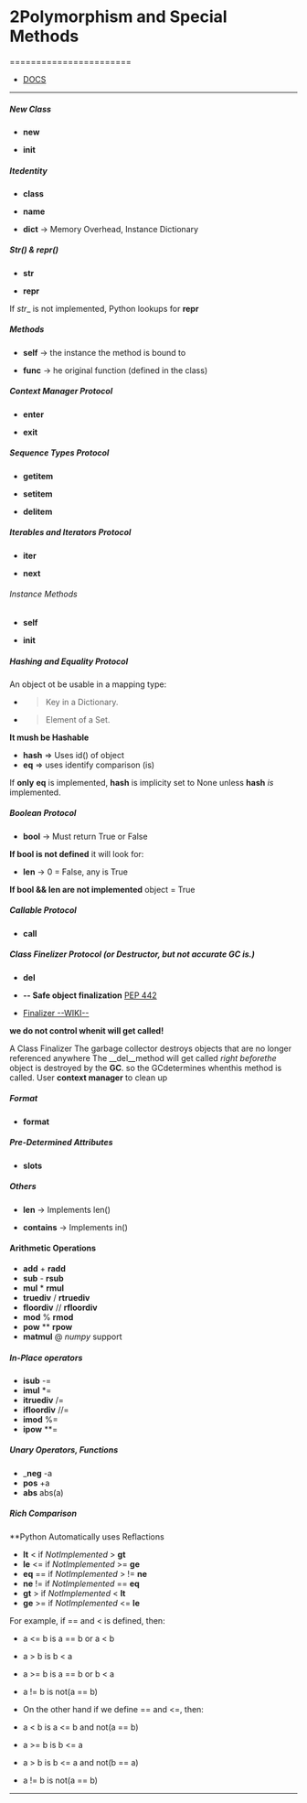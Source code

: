 # 2Polymorphism and Special Methods 
=======================

- [DOCS]()


-----------------------------------------------------------------------------------------------------

##### New Class

* __new__

* __init__


##### Itedentity

* __class__

* __name__

* __dict__ -> Memory Overhead, Instance Dictionary


##### Str() & repr()

* __str__

* __repr__

If _str__ is not implemented, Python lookups for __repr__

##### Methods

* __self__ -> the instance the method is bound to

* __func__ -> he original function (defined in the class)

##### Context Manager **Protocol**

* __enter__

* __exit__

##### Sequence Types **Protocol**

* __getitem__

* __setitem__

* __delitem__

##### Iterables and Iterators **Protocol**

* __iter__

* __next__


###### Instance Methods

* __self__

* __init__


##### Hashing and Equality **Protocol**

An object ot be usable in a mapping type:

- > Key in a Dictionary.
- > Element of a Set.

**It mush be Hashable**

* __hash__  => Uses id() of object
* __eq__ => uses identify comparison (is)

If **only** __eq__ is implemented, __hash__ is implicity set to None unless __hash__ *is* implemented.


##### Boolean **Protocol**

* __bool__ -> Must return True or False

**If __bool__ is not defined** it will look for:

* __len__ -> 0 = False, any is True

**If __bool__ && __len__ are not implemented** object = True


##### Callable **Protocol**

* __call__ 

##### Class Finelizer **Protocol**  (or Destructor, but not accurate GC is.)

* __del__

- **-- Safe object finalization** [PEP 442](https://www.python.org/dev/peps/pep-0442/)

- [Finalizer --WIKI--](https://en.wikipedia.org/wiki/Finalizer)

**we do not control whenit will get called!**

A Class Finalizer The garbage collector destroys objects that are no longer referenced anywhere
The __del__method will get called *right beforethe* object is destroyed by the **GC**.
so the GCdetermines whenthis method is called.
User **context manager** to clean up

##### Format 

* __format__


##### Pre-Determined Attributes

* __slots__

##### Others

* __len__ -> Implements len()

* __contains__ -> Implements in()



#### Arithmetic Operations

* __add__ +     __radd__
* __sub__ -     __rsub__
* __mul__ *     __rmul__
* __truediv__ /     __rtruediv__
* __floordiv__ //     __rfloordiv__
* __mod__ %     __rmod__
* __pow__ **     __rpow__
* __matmul__ @ *numpy* support

##### In-Place operators

* __isub__ -=     
* __imul__ *=     
* __itruediv__ /=     
* __ifloordiv__ //=     
* __imod__ %=     
* __ipow__ **=     

##### Unary Operators, Functions
 
* ___neg__ -a
* __pos__ +a
* __abs__ abs(a)



##### Rich Comparison

**Python Automatically uses Reflactions

* __lt__ < if *NotImplemented* > __gt__
* __le__ <= if *NotImplemented* >= __ge__
* __eq__ == if *NotImplemented* > != __ne__
* __ne__ != if *NotImplemented* == __eq__
* __gt__ > if *NotImplemented* < __lt__
* __ge__ >= if *NotImplemented* <= __le__

For example, if == and < is defined, then:

- a <= b is a == b or a < b
- a > b is b < a
- a >= b is a == b or b < a
- a != b is not(a == b)
- On the other hand if we define == and <=, then:

- a < b is a <= b and not(a == b)
- a >= b is b <= a
- a > b is b <= a and not(b == a)
- a != b is not(a == b)


-----------------------------------------------------------------------------------------------------